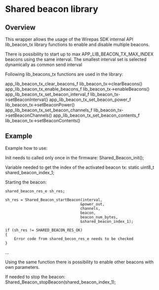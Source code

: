 # Shared beacon library

## Overview

This wrapper allows the usage of the Wirepas SDK internal API lib_beacon_tx library functions to enable and disable multiple beacons.

There is possibility to start up to max APP_LIB_BEACON_TX_MAX_INDEX beacons using the same interval.
The smallest interval set is selected dynamically as common send interval

Following lib_beacons_tx functions are used in the library:

app_lib_beacon_tx_clear_beacons_f          lib_beacon_tx->clearBeacons()
app_lib_beacon_tx_enable_beacons_f         lib_beacon_tx->enableBeacons()
app_lib_beacon_tx_set_beacon_interval_f    lib_beacon_tx->setBeaconInterval()
app_lib_beacon_tx_set_beacon_power_f       lib_beacon_tx->setBeaconPower()
app_lib_beacon_tx_set_beacon_channels_f    lib_beacon_tx->setBeaconChannels()
app_lib_beacon_tx_set_beacon_contents_f    lib_beacon_tx->setBeaconContents()

## Example

Example how to use:

Init needs to called only once in the firmware:
Shared_Beacon_init();

Variable needed to get the index of the activated beacon tx:
static uint8_t shared_beacon_index_1;

Starting the beacon:

    shared_beacon_res_e sh_res;

    sh_res = Shared_Beacon_startBeacon(interval,
                                      &power_out,
                                      channels,
                                      beacon,
                                      beacon_num_bytes,
                                      &shared_beacon_index_1);

    if (sh_res != SHARED_BEACON_RES_OK)
    {
        Error code from shared_becon_res_e needs to be checked
    }
...

Using the same function there is possibility to enable other beacons with own parameters.

If needed to stop the beacon:
    Shared_Beacon_stopBeacon(shared_beacon_index_1);
